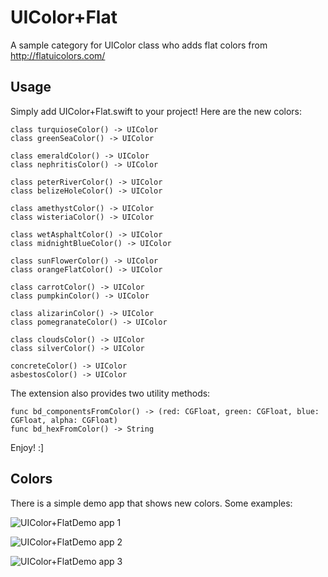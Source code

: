 # UIColor+Flat

A sample category for UIColor class who adds flat colors from http://flatuicolors.com/

## Usage

Simply add UIColor+Flat.swift to your project!
Here are the new colors:

	class turquioseColor() -> UIColor
	class greenSeaColor() -> UIColor

	class emeraldColor() -> UIColor
	class nephritisColor() -> UIColor

	class peterRiverColor() -> UIColor
	class belizeHoleColor() -> UIColor

	class amethystColor() -> UIColor
	class wisteriaColor() -> UIColor

	class wetAsphaltColor() -> UIColor
	class midnightBlueColor() -> UIColor

	class sunFlowerColor() -> UIColor
	class orangeFlatColor() -> UIColor

	class carrotColor() -> UIColor
	class pumpkinColor() -> UIColor

	class alizarinColor() -> UIColor
	class pomegranateColor() -> UIColor

	class cloudsColor() -> UIColor
	class silverColor() -> UIColor

	concreteColor() -> UIColor
	asbestosColor() -> UIColor

The extension also provides two utility methods:

	func bd_componentsFromColor() -> (red: CGFloat, green: CGFloat, blue: CGFloat, alpha: CGFloat)
	func bd_hexFromColor() -> String

Enjoy! :]

## Colors

There is a simple demo app that shows new colors. Some examples:

![UIColor+FlatDemo app 1](http://www.bubidevs.net/uploads/github/images/uicolor-flat/screen001.png "Screen 1")

![UIColor+FlatDemo app 2](http://www.bubidevs.net/uploads/github/images/uicolor-flat/screen002.png "Screen 2")

![UIColor+FlatDemo app 3](http://www.bubidevs.net/uploads/github/images/uicolor-flat/screen003.png "Screen 3")